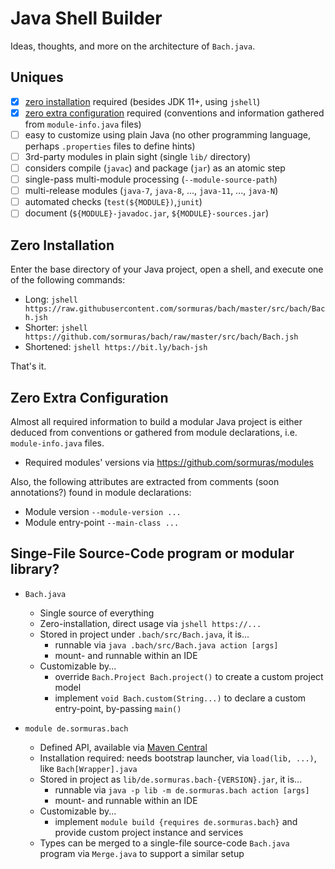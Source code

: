 # Java Shell Builder

Ideas, thoughts, and more on the architecture of `Bach.java`.

## Uniques

- [x] [zero installation](#zero-installation) required (besides JDK 11+, using `jshell`)
- [x] [zero extra configuration](#zero-extra-configuration) required (conventions and information gathered from `module-info.java` files)
- [ ] easy to customize using plain Java (no other programming language, perhaps `.properties` files to define hints)
- [ ] 3rd-party modules in plain sight (single `lib/` directory)
- [ ] considers compile (`javac`) and package (`jar`) as an atomic step
- [ ] single-pass multi-module processing (`--module-source-path`)
- [ ] multi-release modules (`java-7`, `java-8`, ..., `java-11`, ..., `java-N`)
- [ ] automated checks (`test(${MODULE})`,`junit`)
- [ ] document (`${MODULE}-javadoc.jar`, `${MODULE}-sources.jar`)

## Zero Installation

Enter the base directory of your Java project, open a shell, and execute one of the following commands:

- Long: `jshell https://raw.githubusercontent.com/sormuras/bach/master/src/bach/Bach.jsh`
- Shorter: `jshell https://github.com/sormuras/bach/raw/master/src/bach/Bach.jsh`
- Shortened: `jshell https://bit.ly/bach-jsh`

That's it.

## Zero Extra Configuration

Almost all required information to build a modular Java project is either deduced from conventions or gathered from
module declarations, i.e. `module-info.java` files.

- Required modules' versions via https://github.com/sormuras/modules

Also, the following attributes are extracted from comments (soon annotations?) found in module declarations: 

- Module version `--module-version ...`
- Module entry-point `--main-class ...`

## Singe-File Source-Code program or modular library?

- `Bach.java`
  - Single source of everything
  - Zero-installation, direct usage via `jshell https://...`
  - Stored in project under `.bach/src/Bach.java`, it is...
    - runnable via `java .bach/src/Bach.java action [args]`
    - mount- and runnable within an IDE    
  - Customizable by...
    - override `Bach.Project Bach.project()` to create a custom project model
    - implement `void Bach.custom(String...)` to declare a custom entry-point, by-passing `main()`

- `module de.sormuras.bach`
  - Defined API, available via [Maven Central](https://search.maven.org/artifact/de.sormuras.bach/de.sormuras.bach)
  - Installation required: needs bootstrap launcher, via `load(lib, ...)`, like `Bach[Wrapper].java`
  - Stored in project as `lib/de.sormuras.bach-{VERSION}.jar`, it is...
    - runnable via `java -p lib -m de.sormuras.bach action [args]`
    - mount- and runnable within an IDE
  - Customizable by...
    - implement `module build {requires de.sormuras.bach}` and provide custom project instance
      and services
  - Types can be merged to a single-file source-code `Bach.java` program via `Merge.java` to
    support a similar setup
